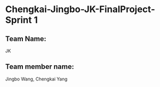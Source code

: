 # Chengkai-Jingbo-JK-FinalProject-Sprint 1

## Team Name:

JK

## Team member name:

Jingbo Wang, Chengkai Yang 

